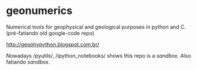 geonumerics
===========

Numerical tools for geophysical and geological purposes in python and C. (pré-fatiando old google-code repo)

http://geophypython.blogspot.com.br/

Nowadays /pyutils/, /ipython_notebooks/ shows this repo is a *sandbox*.
Also fatiando *sandbox*.
